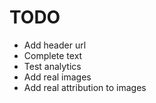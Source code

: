 # TODO

* Add header url
* Complete text
* Test analytics
* Add real images
* Add real attribution to images
